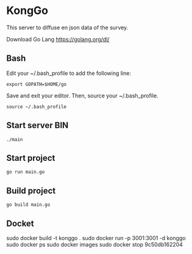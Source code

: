 # KongGo

This server to diffuse en json data of the survey.

Download Go Lang
https://golang.org/dl/

## Bash

Edit your ~/.bash_profile to add the following line:
```shell
export GOPATH=$HOME/go
```
Save and exit your editor. Then, source your ~/.bash_profile.
```shell
source ~/.bash_profile
```

## Start server BIN
```
./main
```

## Start project

```
go run main.go
```

## Build project

```
go build main.go
```

## Docket

sudo docker build -t konggo .
sudo docker run -p 3001:3001 -d konggo
sudo docker ps
sudo docker images
sudo docker stop 9c50db162204